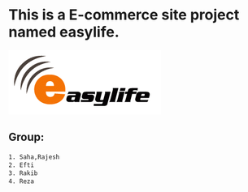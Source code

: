 # This is a E-commerce site project named easylife.
![easylife](Prototype/Prototype_user/resources/e.jpg)

## Group:
	1. Saha,Rajesh 
	2. Efti
	3. Rakib 
	4. Reza
